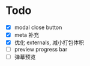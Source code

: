 # Todo

- [x] modal close button
- [x] meta 补充
- [x] 优化 externals, 减小打包体积
- [ ] preview progress bar
- [ ] 弹幕预览

